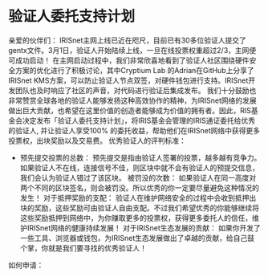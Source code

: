# 验证人委托支持计划
亲爱的伙伴们：
IRISnet主网上线已近在咫尺，目前已有30多位验证人提交了gentx文件。3月1日，验证人开始陆续上线，一旦在线投票权重超过2/3，主网便可成功启动！
在主网启动过程中，我们非常欣喜地看到了验证人社区围绕硬件安全方案的优化进行了积极讨论，其中Cryptium Lab 的Adrian在GitHub上分享了IRISnet KMS方案，可以防止验证人节点双签，对硬件钱包进行支持。IRISnet开发团队也及时响应了社区的声音，对代码进行验证后集成发布。
我们十分鼓励也非常赞赏全球各地的验证人能够发扬这种高效协作的精神，为IRISnet网络的发展做出巨大贡献，也希望在这里价值的创造者能够成为价值的拥有者。因此，RIS基金会决定发布「验证人委托支持计划」，将IRIS基金会管理的IRIS通证委托给优秀的验证人, 并让验证人享受100% 的委托收益，帮助他们在IRISnet网络中获得更多投票权，出块奖励以及交易费。
优秀验证人的评判标准：
* 预先提交投票的总数：
预先提交是指由验证人签署的投票，越多越有竞争力。如果验证人不在线，连接信号不佳，则区块中就不会有验证人的预提交信息，我们会认为验证人错过了该区块。
被罚没的次数：
如果验证人在同一高度对两个不同的区块签名，则会被罚没。所以优秀的你一定要尽量避免这种情况的发生！
对于抵押奖励的支配：
验证人在维护网络安全的过程中会收到抵押出块的奖励，这些奖励可由验证人自由支配。不过我们希望优秀的你能够继续将这些奖励抵押到网络中，为你赚取更多的投票权，获得更多委托人的信任，维护IRISnet网络的健康持续发展！
对于IRISnet生态发展的贡献：
如果你开发了一些工具、浏览器或钱包，为IRISnet生态发展做出了卓越的贡献，给自己鼓个掌，你就是我们要寻找的优秀验证人！

如何申请：
